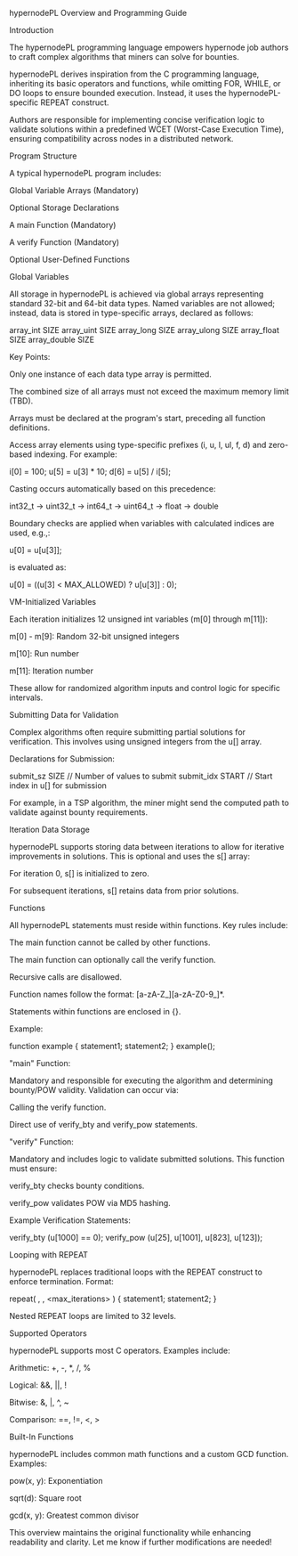 hypernodePL Overview and Programming Guide

Introduction

The hypernodePL programming language empowers hypernode job authors to craft complex algorithms that miners can solve for bounties.

hypernodePL derives inspiration from the C programming language, inheriting its basic operators and functions, while omitting FOR, WHILE, or DO loops to ensure bounded execution. Instead, it uses the hypernodePL-specific REPEAT construct.

Authors are responsible for implementing concise verification logic to validate solutions within a predefined WCET (Worst-Case Execution Time), ensuring compatibility across nodes in a distributed network.

Program Structure

A typical hypernodePL program includes:

Global Variable Arrays (Mandatory)

Optional Storage Declarations

A main Function (Mandatory)

A verify Function (Mandatory)

Optional User-Defined Functions

Global Variables

All storage in hypernodePL is achieved via global arrays representing standard 32-bit and 64-bit data types.
Named variables are not allowed; instead, data is stored in type-specific arrays, declared as follows:

array_int    SIZE
array_uint   SIZE
array_long   SIZE
array_ulong  SIZE
array_float  SIZE
array_double SIZE

Key Points:

Only one instance of each data type array is permitted.

The combined size of all arrays must not exceed the maximum memory limit (TBD).

Arrays must be declared at the program's start, preceding all function definitions.

Access array elements using type-specific prefixes (i, u, l, ul, f, d) and zero-based indexing. For example:

i[0] = 100;
u[5] = u[3] * 10;
d[6] = u[5] / i[5];

Casting occurs automatically based on this precedence:

int32_t -> uint32_t -> int64_t -> uint64_t -> float -> double

Boundary checks are applied when variables with calculated indices are used, e.g.,:

u[0] = u[u[3]];

is evaluated as:

u[0] = ((u[3] < MAX_ALLOWED) ? u[u[3]] : 0);

VM-Initialized Variables

Each iteration initializes 12 unsigned int variables (m[0] through m[11]):

m[0] - m[9]: Random 32-bit unsigned integers

m[10]: Run number

m[11]: Iteration number

These allow for randomized algorithm inputs and control logic for specific intervals.

Submitting Data for Validation

Complex algorithms often require submitting partial solutions for verification. This involves using unsigned integers from the u[] array.

Declarations for Submission:

submit_sz   SIZE  // Number of values to submit
submit_idx  START // Start index in u[] for submission

For example, in a TSP algorithm, the miner might send the computed path to validate against bounty requirements.

Iteration Data Storage

hypernodePL supports storing data between iterations to allow for iterative improvements in solutions. This is optional and uses the s[] array:

For iteration 0, s[] is initialized to zero.

For subsequent iterations, s[] retains data from prior solutions.

Functions

All hypernodePL statements must reside within functions. Key rules include:

The main function cannot be called by other functions.

The main function can optionally call the verify function.

Recursive calls are disallowed.

Function names follow the format: [a-zA-Z_][a-zA-Z0-9_]*.

Statements within functions are enclosed in {}.

Example:

function example {
    statement1;
    statement2;
}
example();

"main" Function:

Mandatory and responsible for executing the algorithm and determining bounty/POW validity. Validation can occur via:

Calling the verify function.

Direct use of verify_bty and verify_pow statements.

"verify" Function:

Mandatory and includes logic to validate submitted solutions. This function must ensure:

verify_bty checks bounty conditions.

verify_pow validates POW via MD5 hashing.

Example Verification Statements:

verify_bty (u[1000] == 0);
verify_pow (u[25], u[1001], u[823], u[123]);

Looping with REPEAT

hypernodePL replaces traditional loops with the REPEAT construct to enforce termination. Format:

repeat( <counter>, <iterations>, <max_iterations> ) {
    statement1;
    statement2;
}

Nested REPEAT loops are limited to 32 levels.

Supported Operators

hypernodePL supports most C operators. Examples include:

Arithmetic: +, -, *, /, %

Logical: &&, ||, !

Bitwise: &, |, ^, ~

Comparison: ==, !=, <, >

Built-In Functions

hypernodePL includes common math functions and a custom GCD function. Examples:

pow(x, y): Exponentiation

sqrt(d): Square root

gcd(x, y): Greatest common divisor

This overview maintains the original functionality while enhancing readability and clarity. Let me know if further modifications are needed!
